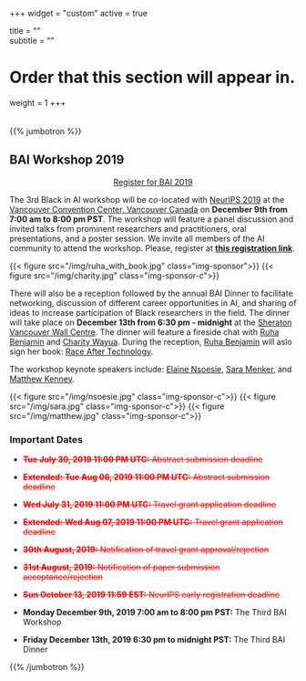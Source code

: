 ﻿+++
widget = "custom"
active = true

title = ""  
subtitle = ""  

# Order that this section will appear in.
weight = 1
+++

<div style="height: 5px;"></div>

{{% jumbotron %}}

## BAI Workshop 2019

<div style="text-align: center;">
  <a class="btn btn-intro btn-lg" href="https://www.eventbrite.com/e/3rd-black-in-ai-workshop-at-neurips2019-tickets-78816631667">Register for BAI 2019</a>
</div>

The 3rd Black in AI workshop will be co-located with [NeurIPS 2019](https://nips.cc/) at the [Vancouver Convention Center, Vancouver Canada](https://www.vancouverconventioncentre.com/) on <b>December 9th from 7:00 am to 8:00 pm PST</b>. The workshop will feature a panel discussion and invited talks from prominent researchers and practitioners, oral presentations, and a poster session. We invite all members of the AI community to attend the workshop. Please, register at <b>[this registration link](https://www.eventbrite.com/e/3rd-black-in-ai-workshop-at-neurips2019-tickets-78816631667)</b>.

{{< figure src="/img/ruha_with_book.jpg" class="img-sponsor">}}
{{< figure src="/img/charity.jpg" class="img-sponsor-c">}}


There will also be a reception followed by the annual BAI Dinner to facilitate networking, discussion of different career opportunities in AI, and sharing of ideas to increase participation of Black researchers in the field. The dinner will take place on <b>December 13th from 6:30 pm - midnight</b> at the [Sheraton Vancouver Wall Centre](https://www.marriott.com/hotels/travel/yvrws-sheraton-vancouver-wall-centre/). The dinner will feature a fireside chat with [Ruha Benjamin](https://www.ruhabenjamin.com) and [Charity Wayua](https://www.linkedin.com/in/charity-wayua-70228b14/). During the reception, [Ruha Benjamin](https://www.ruhabenjamin.com) will aslo sign her book: [Race After Technology](https://www.amazon.com/Race-After-Technology-Abolitionist-Tools/dp/1509526404).

The workshop keynote speakers include: [Elaine Nsoesie](https://www.bu.edu/sph/profile/elaine-nsoesie/), [Sara Menker](http://www.gro-intelligence.com), and [Matthew Kenney](http://www.mattkenney.me/about/).

{{< figure src="/img/nsoesie.jpg" class="img-sponsor-c">}}
{{< figure src="/img/sara.jpg" class="img-sponsor-c">}}
{{< figure src="/img/matthew.jpg" class="img-sponsor-c">}}


### Important Dates

* <span style="color:red">~~__Tue July 30, 2019 11:00 PM UTC:__ Abstract submission deadline~~</span>

* <span style="color:red">~~__Extended:__ __Tue Aug 06, 2019 11:00 PM UTC:__ Abstract submission deadline~~</span>

* <span style="color:red">~~__Wed July 31, 2019 11:00 PM UTC:__ Travel grant application deadline~~</span> 

* <span style="color:red">~~__Extended:__ __Wed Aug 07, 2019 11:00 PM UTC:__ Travel grant application deadline~~</span>

* <span style="color:red">~~__30th August, 2019:__ Notification of travel grant approval/rejection~~</span>
* <span style="color:red">~~__31st August, 2019:__ Notification of paper submission acceptance/rejection~~</span>
* <span style="color:red">~~__Sun October 13, 2019 11:59 EST:__ NeurIPS early registration deadline~~</span>
* __Monday December 9th, 2019 7:00 am to 8:00 pm PST:__ The Third BAI Workshop
* __Friday December 13th, 2019 6:30 pm to midnight PST:__ The Third BAI Dinner

{{% /jumbotron %}}
